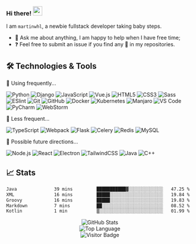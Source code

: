 ### Hi there! <img src="https://media.giphy.com/media/hvRJCLFzcasrR4ia7z/giphy.gif" width="25px">

I am `martinwhl`, a newbie fullstack developer taking baby steps.

* 💬 Ask me about anything, I am happy to help when I have free time;
* ❓ Feel free to submit an issue if you find any 🐛 in my repositories.
<!-- * 📫 Feel free to connect with me here:
[![Gmail Badge](https://img.shields.io/badge/[MAIL-ADDRESS]-c14438?style=flat-square&logo=Gmail&logoColor=white&link=mailto:[MAIL-ADDRESS])](mailto:[MAIL-ADDRESS]) -->

## 🛠 Technologies & Tools

🌲 Using frequently...

![Python](https://img.shields.io/badge/-Python-%233776AB?style=flat-square&logo=Python&logoColor=ffffff)
![Django](https://img.shields.io/badge/-Django-%23092E20?style=flat-square&logo=django&logoColor=ffffff)
![JavaScript](https://img.shields.io/badge/-JavaScript-%23F7DF1C?style=flat-square&logo=javascript&logoColor=000000&labelColor=%23F7DF1C&color=%23FFCE5A)
![Vue.js](https://img.shields.io/badge/-Vue.js-%232c3e50?style=flat-square&logo=vuedotjs)
![HTML5](https://img.shields.io/badge/-HTML5-%23E44D27?style=flat-square&logo=html5&logoColor=ffffff)
![CSS3](https://img.shields.io/badge/-CSS3-%231572B6?style=flat-square&logo=css3)
![Sass](https://img.shields.io/badge/-Sass-%23CC6699?style=flat-square&logo=sass&logoColor=ffffff)
![ESlint](https://img.shields.io/badge/-ESLint-%234B32C3?style=flat-square&logo=eslint)
![Git](https://img.shields.io/badge/-Git-black?style=flat-square&logo=git)
![GitHub](https://img.shields.io/badge/-GitHub-%23181717?style=flat-square&logo=github)
![Docker](https://img.shields.io/badge/-Docker-%232496ED?style=flat-square&logoColor=ffffff&logo=docker)
![Kubernetes](https://img.shields.io/badge/-Kubernetes-%23326DE6?style=flat-square&logoColor=ffffff&logo=kubernetes)
![Manjaro](https://img.shields.io/badge/-Manjaro-black?style=flat-square&logo=manjaro)
![VS Code](https://img.shields.io/badge/-VSCode-%23007ACC?style=flat-square&logo=visual-studio-code)
![PyCharm](https://img.shields.io/badge/-PyCharm-black?style=flat-square&logo=pycharm)
![WebStorm](https://img.shields.io/badge/-WebStorm-black?style=flat-square&logo=webstorm)

🌳 Less frequent...

![TypeScript](https://img.shields.io/badge/-TypeScript-007ACC?style=flat-square&logo=typescript&logoColor=white)
![Webpack](https://img.shields.io/badge/-Webpack-%232C3A42?style=flat-square&logo=webpack)
![Flask](https://img.shields.io/badge/-Flask-black?style=flat-square&logo=Flask)
![Celery](https://img.shields.io/badge/-Celery-F0FFEB00?style=flat-square&logo=Celery)
![Redis](https://img.shields.io/badge/-Redis-black?style=flat-square&logo=Redis)
![MySQL](https://img.shields.io/badge/-MySQL-0969DA?style=flat-square&logo=mysql&logoColor=ffffff)

🌱 Possible future directions...

![Node.js](https://img.shields.io/badge/-Nodejs-%23339933?style=flat-square&logo=nodedotjs&logoColor=ffffff)
![React](https://img.shields.io/badge/-React-%23282C34?style=flat-square&logo=react)
![Electron](https://img.shields.io/badge/-Electron-%232a2d38?style=flat-square&logo=electron&logoColor=9feaf9)
![TailwindCSS](https://img.shields.io/badge/-TailwindCSS-%231a202c?style=flat-square&logo=tailwind-css)
![Java](https://img.shields.io/badge/-Java-%23E34A86?style=flat-square&logo=java)
![C++](https://img.shields.io/badge/-C++-%2300599C?style=flat-square&logo=c)
<!-- ![PHP](https://img.shields.io/badge/-PHP-%23777BB4?style=flat-square&logo=php&logoColor=ffffff) -->

## 📈 Stats

<!--START_SECTION:waka-->

```txt
Java              39 mins         ███████████▓░░░░░░░░░░░░░   47.25 %
XML               16 mins         █████░░░░░░░░░░░░░░░░░░░░   19.84 %
Groovy            16 mins         █████░░░░░░░░░░░░░░░░░░░░   19.83 %
Markdown          7 mins          ██░░░░░░░░░░░░░░░░░░░░░░░   08.52 %
Kotlin            1 min           ▒░░░░░░░░░░░░░░░░░░░░░░░░   01.99 %
```

<!--END_SECTION:waka-->

<p align="center">
    <img alt="GitHub Stats" src="https://github-readme-stats.vercel.app/api?username=martinwhl&show_icons=true&hide=issues&icon_color=000000&hide_border=true&title_color=5391FE&text_color=555">
    <br>
    <img alt="Top Language" src="https://github-readme-stats.vercel.app/api/top-langs/?username=martinwhl&hide=html,&hide_border=true&title_color=5391FE&text_color=555">
    <br>
    <img alt="Visitor Badge" src="https://visitor-badge.laobi.icu/badge?page_id=martinwhl.martinwhl">
</p>
